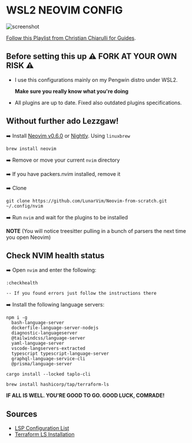# WSL2 NEOVIM CONFIG

![screenshot](https://user-images.githubusercontent.com/5582213/172284009-30bb3339-86ee-46a0-bb70-416e29c97c40.png)

[Follow this Playlist from Christian Chiarulli for Guides](https://www.youtube.com/watch?v=ctH-a-1eUME&list=PLhoH5vyxr6Qq41NFL4GvhFp-WLd5xzIzZ).

## Before setting this up ⚠️ **FORK AT YOUR OWN RISK**  ⚠️

- I use this configurations mainly on my Pengwin distro under WSL2.

  **Make sure you really know what you're doing**

- All plugins are up to date. Fixed also outdated plugins specifications.

## Without further ado Lezzgaw!

➡️  Install [Neovim v0.6.0](https://github.com/neovim/neovim/releases/tag/v0.6.0) or [Nightly](https://github.com/neovim/neovim/releases/tag/nightly). Using `linuxbrew`

```
brew install neovim
```

➡️  Remove or move your current `nvim` directory
 
➡️  If you have packers.nvim installed, remove it
 
➡️  Clone
 
```
git clone https://github.com/LunarVim/Neovim-from-scratch.git ~/.config/nvim
```

➡️  Run `nvim` and wait for the plugins to be installed 

**NOTE** (You will notice treesitter pulling in a bunch of parsers the next time you open Neovim) 

## Check NVIM health status


➡️  Open `nvim` and enter the following:

```
:checkhealth

-- If you found errors just follow the instructions there
```

➡️  Install the following language servers:

```
npm i -g 
  bash-language-server
  dockerfile-language-server-nodejs
  diagnostic-languageserver
  @tailwindcss/language-server
  yaml-language-server
  vscode-langservers-extracted
  typescript typescript-language-server
  graphql-language-service-cli
  @prisma/language-server

cargo install --locked taplo-cli

brew install hashicorp/tap/terraform-ls
```

**IF ALL IS WELL. YOU'RE GOOD TO GO. GOOD LUCK, COMRADE!**

## Sources

- [LSP Configuration List](https://github.com/neovim/nvim-lspconfig/blob/master/doc/server_configurations.md)
- [Terraform LS Installation](https://github.com/hashicorp/terraform-ls/blob/main/docs/installation.md)
